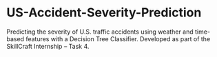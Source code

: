 # US-Accident-Severity-Prediction
Predicting the severity of U.S. traffic accidents using weather and time-based features with a Decision Tree Classifier. Developed as part of the SkillCraft Internship – Task 4.
